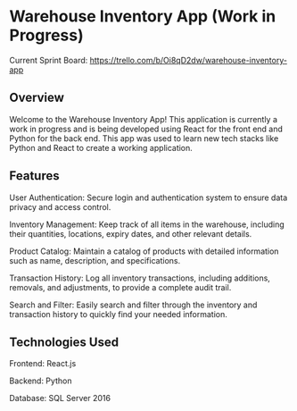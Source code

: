 # Warehouse Inventory App (Work in Progress)
Current Sprint Board: https://trello.com/b/Oi8qD2dw/warehouse-inventory-app

## Overview
Welcome to the Warehouse Inventory App! This application is currently a work in progress and is being developed using React for the front end and Python for the back end. This app was used to learn new tech stacks like Python and React to create a working application.

## Features
User Authentication: Secure login and authentication system to ensure data privacy and access control.

Inventory Management: Keep track of all items in the warehouse, including their quantities, locations, expiry dates, and other relevant details.

Product Catalog: Maintain a catalog of products with detailed information such as name, description, and specifications.

Transaction History: Log all inventory transactions, including additions, removals, and adjustments, to provide a complete audit trail.

Search and Filter: Easily search and filter through the inventory and transaction history to quickly find your needed information.

## Technologies Used

Frontend: React.js

Backend: Python

Database: SQL Server 2016
